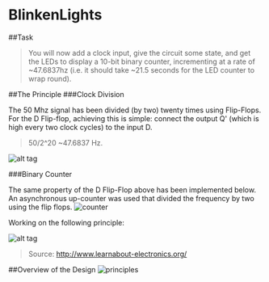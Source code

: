 # BlinkenLights

##Task
>You will now add a clock input, give the circuit some state, and get the LEDs to display a 10-bit binary counter, incrementing at a rate of ~47.6837hz (i.e. it should take ~21.5 seconds for the LED counter to wrap round).

##The Principle
###Clock Division

The 50 Mhz signal has been divided (by two) twenty times using Flip-Flops. For the D Flip-flop, achieving this is simple: connect the output Q' (which is high every two clock cycles) to the input D.
> 50/2^20 ~47.6837 Hz.

![alt tag](http://realdigital.org/RealDigital/P09_SimpleClockDivider_Vivado/ClkDivider.svg)

###Binary Counter

The same property of the D Flip-Flop above has been implemented below. An asynchronous up-counter was used that divided the frequency by two using the flip flops.
![counter](https://cloud.githubusercontent.com/assets/17357371/13902083/48480774-ee32-11e5-8dd5-961241e2b44e.png)

Working on the following principle:

![alt tag](http://www.learnabout-electronics.org/Digital/images/counter-wf2.gif)

> Source: http://www.learnabout-electronics.org/

##Overview of the Design
![principles](https://cloud.githubusercontent.com/assets/17357371/13902072/7e49595a-ee31-11e5-9b4e-3e451c849603.png)

